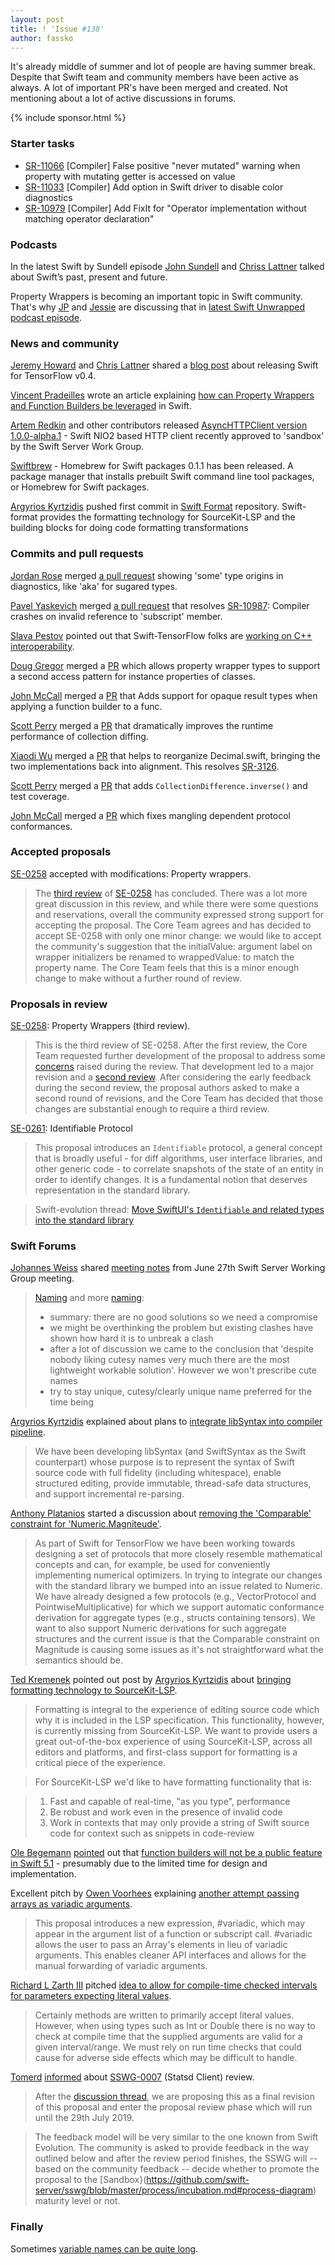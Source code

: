 ```yaml
---
layout: post
title: ! 'Issue #138'
author: fassko
---
```


It's already middle of summer and lot of people are having summer break. Despite that Swift team and community members have been active as always. A lot of important PR's have been merged and created. Not mentioning about a lot of active discussions in forums.

<!--excerpt-->

{% include sponsor.html %}

### Starter tasks

* [SR-11066](https://bugs.swift.org/browse/SR-11066) [Compiler] False positive "never mutated" warning when property with mutating getter is accessed on value
* [SR-11033](https://bugs.swift.org/browse/SR-11033) [Compiler] Add option in Swift driver to disable color diagnostics
* [SR-10979](https://bugs.swift.org/browse/SR-10979) [Compiler] Add FixIt for "Operator implementation without matching operator declaration"

### Podcasts

In the latest Swift by Sundell episode [John Sundell](https://twitter.com/johnsundell) and [Chriss Lattner](https://twitter.com/clattner_llvm) talked about Swift’s past, present and future.

Property Wrappers is becoming an important topic in Swift community. That's why [JP](https://twitter.com/simjp) and [Jessie](https://twitter.com/jesse_squires) are discussing that in [latest Swift Unwrapped podcast episode](https://spec.fm/podcasts/swift-unwrapped/302918).

### News and community

[Jeremy Howard](https://twitter.com/jeremyphoward) and [Chris Lattner](https://twitter.com/clattner_llvm) shared a [blog post](https://medium.com/tensorflow/fast-ais-deep-learning-from-the-foundations-with-swift-for-tensorflow-3ee7dfb68387) about releasing Swift for TensorFlow v0.4.

[Vincent Pradeilles](https://twitter.com/v_pradeilles) wrote an article explaining [how can Property Wrappers and Function Builders be leveraged](https://medium.com/flawless-app-stories/how-can-property-wrappers-and-function-builders-be-leveraged-d43160de338f) in Swift.

[Artem Redkin](https://twitter.com/artemredkin) and other contributors released [AsyncHTTPClient version 1.0.0-alpha.1](https://github.com/swift-server/async-http-client) - Swift NIO2 based HTTP client recently approved to 'sandbox' by the Swift Server Work Group.

[Swiftbrew](https://github.com/swiftbrew/Swiftbrew/releases) - Homebrew for Swift packages 0.1.1 has been released. A package manager that installs prebuilt Swift command line tool packages, or Homebrew for Swift packages.

[Argyrios Kyrtzidis](https://twitter.com/akyrtzi) pushed first commit in [Swift Format](https://github.com/apple/swift-format) repository. Swift-format provides the formatting technology for SourceKit-LSP and the building blocks for doing code formatting transformations


### Commits and pull requests

[Jordan Rose](https://twitter.com/UINT_MIN) merged [a pull request](https://github.com/apple/swift/pull/25624) showing 'some' type origins in diagnostics, like 'aka' for sugared types.

[Pavel Yaskevich](https://twitter.com/pyaskevich) merged [a pull request](https://github.com/apple/swift/pull/25892) that resolves [SR-10987](https://bugs.swift.org/browse/SR-10987): Compiler crashes on invalid reference to 'subscript' member.

[Slava Pestov](https://twitter.com/slava_pestov) pointed out that Swift-TensorFlow folks are [working on C++ interoperability](https://github.com/apple/swift/pull/25870).

[Doug Gregor](https://twitter.com/dgregor79) merged a [PR](https://github.com/apple/swift/pull/25884) which allows property wrapper types to support a second access pattern for instance properties of classes.

[John McCall](https://forums.swift.org/u/john_mccall/summary) merged a [PR](https://github.com/apple/swift/pull/25926) that Adds support for opaque result types when applying a function builder to a func.

[Scott Perry](https://twitter.com/numist) merged a [PR](https://github.com/apple/swift/pull/25794) that dramatically improves the runtime performance of collection diffing.

[Xiaodi Wu](https://twitter.com/xwu) merged a [PR](https://github.com/apple/swift/pull/25745) that helps to reorganize Decimal.swift, bringing the two implementations back into alignment. This resolves [SR-3126](https://github.com/apple/swift/pull/25745).

[Scott Perry](https://twitter.com/numist) merged a [PR](https://github.com/apple/swift/pull/25826) that adds `CollectionDifference.inverse()` and test coverage.

[John McCall](https://forums.swift.org/u/john_mccall/summary) merged a [PR](https://github.com/apple/swift/pull/26019) which fixes mangling dependent protocol conformances.

### Accepted proposals

[SE-0258](https://github.com/apple/swift-evolution/blob/master/proposals/0258-property-wrappers.md) accepted with modifications: Property wrappers.

> The [third review](https://forums.swift.org/t/se-0258-property-wrappers-third-review/26399) of [SE-0258](https://github.com/apple/swift-evolution/blob/master/proposals/0258-property-wrappers.md) has concluded. There was a lot more great discussion in this review, and while there were some questions and reservations, overall the community expressed strong support for accepting the proposal. The Core Team agrees and has decided to accept SE-0258 with only one minor change: we would like to accept the community's suggestion that the initialValue: argument label on wrapper initializers be renamed to wrappedValue: to match the property name. The Core Team feels that this is a minor enough change to make without a further round of review.

### Proposals in review

[SE-0258](https://github.com/apple/swift-evolution/blob/master/proposals/0258-property-wrappers.md): Property Wrappers (third review).

> This is the third review of SE-0258. After the first review, the Core Team requested further development of the proposal to address some [concerns](https://forums.swift.org/t/returned-for-revision-se-0258-property-delegates/24080) raised during the review. That development led to a major revision and a [second review](https://forums.swift.org/t/se-0258-property-wrappers-second-review/25843). After considering the early feedback during the second review, the proposal authors asked to make a second round of revisions, and the Core Team has decided that those changes are substantial enough to require a third review.

[SE-0261](https://github.com/apple/swift-evolution/blob/master/proposals/0261-identifiable.md): Identifiable Protocol

> This proposal introduces an `Identifiable` protocol, a general concept that is broadly useful - for diff algorithms, user interface libraries, and other generic code - to correlate snapshots of the state of an entity in order to identify changes. It is a fundamental notion that deserves representation in the standard library.

> Swift-evolution thread: [Move SwiftUI's `Identifiable` and related types into the standard library](https://forums.swift.org/t/move-swiftuis-identifiable-protocol-and-related-types-into-the-standard-library/25713)


### Swift Forums

[Johannes Weiss](https://twitter.com/johannesweiss) shared [meeting notes](https://forums.swift.org/t/june-27th-2019/26580) from June 27th Swift Server Working Group meeting.

> [Naming](https://forums.swift.org/t/redisnio-name-brainstorm/26521) and more [naming](https://forums.swift.org/t/nioapns-naming-brainstorm/26520):
> * summary: there are no good solutions so we need a compromise
> * we might be overthinking the problem but existing clashes have shown how hard it is to unbreak a clash
> * after a lot of discussion we came to the conclusion that 'despite nobody liking cutesy names very much there are the most lightweight workable solution'. However we won't prescribe cute names
> * try to stay unique, cutesy/clearly unique name preferred for the time being


[Argyrios Kyrtzidis](https://twitter.com/akyrtzi) explained about plans to [integrate libSyntax into compiler pipeline](https://forums.swift.org/t/integrating-libsyntax-into-the-compiler-pipeline/26605).

> We have been developing libSyntax (and SwiftSyntax as the Swift counterpart) whose purpose is to represent the syntax of Swift source code with full fidelity (including whitespace), enable structured editing, provide immutable, thread-safe data structures, and support incremental re-parsing.


[Anthony Platanios](https://twitter.com/eaplatanios) started a discussion about [removing the 'Comparable' constraint for 'Numeric.Magniteude'](https://forums.swift.org/t/removing-the-comparable-constraint-for-numeric-magnitude/26498).

> As part of Swift for TensorFlow we have been working towards designing a set of protocols that more closely resemble mathematical concepts and can, for example, be used for conveniently implementing numerical optimizers. In trying to integrate our changes with the standard library we bumped into an issue related to Numeric. We have already designed a few protocols (e.g., VectorProtocol and PointwiseMultiplicative) for which we support automatic conformance derivation for aggregate types (e.g., structs containing tensors). We want to also support Numeric derivations for such aggregate structures and the current issue is that the Comparable constraint on Magnitude is causing some issues as it's not straightforward what the semantics should be.


[Ted Kremenek](https://twitter.com/tkremenek) pointed out post by [Argyrios Kyrtzidis](https://twitter.com/akyrtzi) about [bringing formatting technology to SourceKit-LSP](https://forums.swift.org/t/formatting-technology-for-sourcekit-lsp-and-other-tools/26560).

> Formatting is integral to the experience of editing source code which why it is included in the LSP specification. This functionality, however, is currently missing from SourceKit-LSP. We want to provide users a great out-of-the-box experience of using SourceKit-LSP, across all editors and platforms, and first-class support for formatting is a critical piece of the experience.

> For SourceKit-LSP we'd like to have formatting functionality that is:

> 1. Fast and capable of real-time, "as you type", performance
> 2. Be robust and work even in the presence of invalid code
> 3. Work in contexts that may only provide a string of Swift source code for context such as snippets in code-review


[Ole Begemann](https://twitter.com/olebegemann) [pointed](https://twitter.com/olebegemann/status/1146471464918536193) out that [function builders will not be a public feature in Swift 5.1](https://forums.swift.org/t/function-builders/25167?page=18) - presumably due to the limited time for design and implementation.


Excellent pitch by [Owen Voorhees](https://forums.swift.org/u/owenv/summary) explaining [another attempt passing arrays as variadic arguments](https://forums.swift.org/t/pitch-another-attempt-at-passing-arrays-as-varargs-with-implementation/26718).

> This proposal introduces a new expression, #variadic, which may appear in the argument list of a function or subscript call. #variadic allows the user to pass an Array's elements in lieu of variadic arguments. This enables cleaner API interfaces and allows for the manual forwarding of variadic arguments.


[Richard L Zarth III](https://forums.swift.org/u/rlziii/summary) pitched [idea to allow for compile-time checked intervals for parameters expecting literal values](https://forums.swift.org/t/pitch-allow-for-compile-time-checked-intervals-for-parameters-expecting-literal-values/26743).

> Certainly methods are written to primarily accept literal values. However, when using types such as Int or Double there is no way to check at compile time that the supplied arguments are valid for a given interval/range. We must rely on run time checks that could cause for adverse side effects which may be difficult to handle.


[Tomerd](https://forums.swift.org/u/tomerd/summary) [informed](https://forums.swift.org/t/feedback-swift-statsd-client-implementation/26848) about [SSWG-0007](https://github.com/swift-server/sswg/blob/master/proposals/SSWG-0007.md) (Statsd Client) review.

> After the [discussion thread](https://forums.swift.org/t/discussion-swift-statsd-client-implementation/26109), we are proposing this as a final revision of this proposal and enter the proposal review phase which will run until the 29th July 2019.

> The feedback model will be very similar to the one known from Swift Evolution. The community is asked to provide feedback in the way outlined below and after the review period finishes, the SSWG will -- based on the community feedback -- decide whether to promote the proposal to the [Sandbox}(https://github.com/swift-server/sswg/blob/master/process/incubation.md#process-diagram) maturity level or not.

### Finally

Sometimes [variable names can be quite long](https://developer.apple.com/documentation/contacts/cnlabelcontactrelationeldercousinmotherssiblingsdaughterorfatherssistersdaughter).
